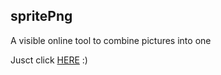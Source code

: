 ## spritePng
A visible online tool to combine pictures into one

Jusct click [HERE](https://faace.github.io/spritePng) :)
